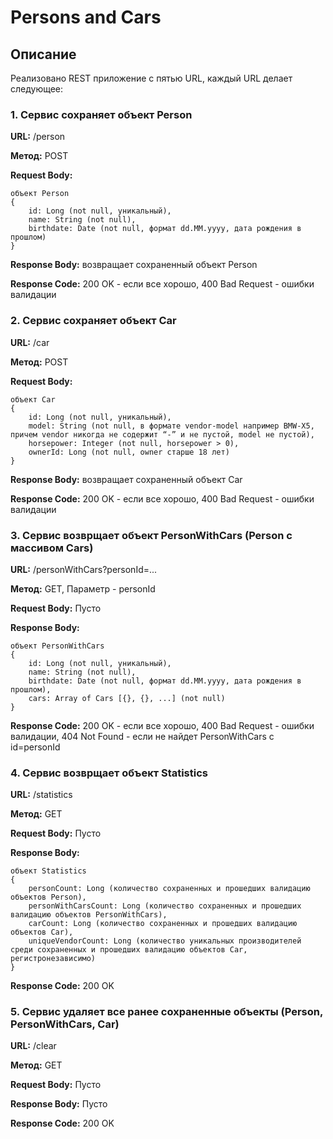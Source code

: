 # Persons and Cars

## Описание
Реализовано REST приложение с пятью URL, каждый URL делает следующее:

### 1. Сервис сохраняет объект Person
**URL:** /person

**Метод:** POST

**Request Body:**

    объект Person
    {
        id: Long (not null, уникальный),
        name: String (not null),
        birthdate: Date (not null, формат dd.MM.yyyy, дата рождения в прошлом)
    }

**Response Body:** возвращает сохраненный объект Person

**Response Code:** 200 OK - если все хорошо, 400 Bad Request - ошибки валидации

### 2. Сервис сохраняет объект Car
**URL:** /car

**Метод:** POST

**Request Body:**

    объект Car
    {
        id: Long (not null, уникальный),
        model: String (not null, в формате vendor-model например BMW-X5, причем vendor никогда не содержит “-” и не пустой, model не пустой),
        horsepower: Integer (not null, horsepower > 0),
        ownerId: Long (not null, owner старше 18 лет)
    }

**Response Body:** возвращает сохраненный объект Car

**Response Code:** 200 OK - если все хорошо, 400 Bad Request - ошибки валидации

### 3. Сервис возврщает объект PersonWithCars (Person с массивом Cars)
**URL:** /personWithCars?personId=...

**Метод:** GET, Параметр - personId

**Request Body:** Пусто

**Response Body:** 

    объект PersonWithCars    
    {
        id: Long (not null, уникальный),
        name: String (not null),
        birthdate: Date (not null, формат dd.MM.yyyy, дата рождения в прошлом),
        cars: Array of Cars [{}, {}, ...] (not null)
    }

**Response Code:** 200 OK - если все хорошо, 400 Bad Request - ошибки валидации, 404 Not Found - если не найдет PersonWithCars с id=personId

### 4. Сервис возврщает объект Statistics
**URL:** /statistics

**Метод:** GET

**Request Body:** Пусто

**Response Body:**

    объект Statistics    
    {
        personCount: Long (количество сохраненных и прошедших валидацию объектов Person),
        personWithCarsCount: Long (количество сохраненных и прошедших валидацию объектов PersonWithCars),
        carCount: Long (количество сохраненных и прошедших валидацию объектов Car), 
        uniqueVendorCount: Long (количество уникальных производителей среди сохраненных и прошедших валидацию объектов Car, регистронезависимо) 
    }

**Response Code:** 200 OK

### 5. Сервис удаляет все ранее сохраненные объекты (Person, PersonWithCars, Car)
**URL:** /clear

**Метод:** GET

**Request Body:** Пусто

**Response Body:** Пусто

**Response Code:** 200 OK